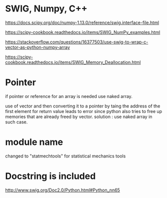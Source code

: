 # SWIG, Numpy, C++ 

https://docs.scipy.org/doc/numpy-1.13.0/reference/swig.interface-file.html

https://scipy-cookbook.readthedocs.io/items/SWIG_NumPy_examples.html

https://stackoverflow.com/questions/16377503/use-swig-to-wrap-c-vector-as-python-numpy-array

https://scipy-cookbook.readthedocs.io/items/SWIG_Memory_Deallocation.html


# Pointer
if pointer or reference for an array is needed use naked array.



use of vector and then converting it to a pointer by taing the address of the
first element for return value leads to error since python also tries to 
free up memories that are already freed by vector. solution : use naked array
in such case.

# module name
changed to "statmechtools" for statistical mechanics tools

# Docstring is included
http://www.swig.org/Doc2.0/Python.html#Python_nn65



